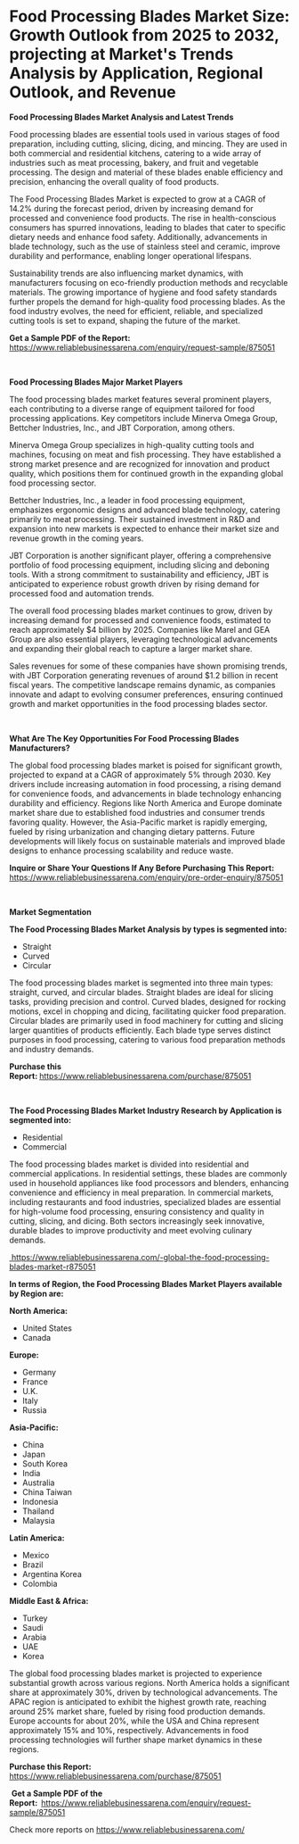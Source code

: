 <p><h1>Food Processing Blades Market Size: Growth Outlook from 2025 to 2032, projecting at Market's Trends Analysis by Application, Regional Outlook, and Revenue</h1></p><p><strong>Food Processing Blades Market Analysis and Latest Trends</strong></p>
<p><p>Food processing blades are essential tools used in various stages of food preparation, including cutting, slicing, dicing, and mincing. They are used in both commercial and residential kitchens, catering to a wide array of industries such as meat processing, bakery, and fruit and vegetable processing. The design and material of these blades enable efficiency and precision, enhancing the overall quality of food products.</p><p>The Food Processing Blades Market is expected to grow at a CAGR of 14.2% during the forecast period, driven by increasing demand for processed and convenience food products. The rise in health-conscious consumers has spurred innovations, leading to blades that cater to specific dietary needs and enhance food safety. Additionally, advancements in blade technology, such as the use of stainless steel and ceramic, improve durability and performance, enabling longer operational lifespans.</p><p>Sustainability trends are also influencing market dynamics, with manufacturers focusing on eco-friendly production methods and recyclable materials. The growing importance of hygiene and food safety standards further propels the demand for high-quality food processing blades. As the food industry evolves, the need for efficient, reliable, and specialized cutting tools is set to expand, shaping the future of the market.</p></p>
<p><strong>Get a Sample PDF of the Report:&nbsp;</strong> <a href="https://www.reliablebusinessarena.com/enquiry/request-sample/875051?utm_campaign=3181&utm_medium=2&utm_source=Github&utm_content=ia&utm_term=21032025&utm_id=food-processing-blades">https://www.reliablebusinessarena.com/enquiry/request-sample/875051</a></p>
<p>&nbsp;</p>
<p><strong>Food Processing Blades Major Market Players</strong></p>
<p><p>The food processing blades market features several prominent players, each contributing to a diverse range of equipment tailored for food processing applications. Key competitors include Minerva Omega Group, Bettcher Industries, Inc., and JBT Corporation, among others. </p><p>Minerva Omega Group specializes in high-quality cutting tools and machines, focusing on meat and fish processing. They have established a strong market presence and are recognized for innovation and product quality, which positions them for continued growth in the expanding global food processing sector.</p><p>Bettcher Industries, Inc., a leader in food processing equipment, emphasizes ergonomic designs and advanced blade technology, catering primarily to meat processing. Their sustained investment in R&D and expansion into new markets is expected to enhance their market size and revenue growth in the coming years.</p><p>JBT Corporation is another significant player, offering a comprehensive portfolio of food processing equipment, including slicing and deboning tools. With a strong commitment to sustainability and efficiency, JBT is anticipated to experience robust growth driven by rising demand for processed food and automation trends.</p><p>The overall food processing blades market continues to grow, driven by increasing demand for processed and convenience foods, estimated to reach approximately $4 billion by 2025. Companies like Marel and GEA Group are also essential players, leveraging technological advancements and expanding their global reach to capture a larger market share.</p><p>Sales revenues for some of these companies have shown promising trends, with JBT Corporation generating revenues of around $1.2 billion in recent fiscal years. The competitive landscape remains dynamic, as companies innovate and adapt to evolving consumer preferences, ensuring continued growth and market opportunities in the food processing blades sector.</p></p>
<p>&nbsp;</p>
<p><strong>What Are The Key Opportunities For Food Processing Blades Manufacturers?</strong></p>
<p><p>The global food processing blades market is poised for significant growth, projected to expand at a CAGR of approximately 5% through 2030. Key drivers include increasing automation in food processing, a rising demand for convenience foods, and advancements in blade technology enhancing durability and efficiency. Regions like North America and Europe dominate market share due to established food industries and consumer trends favoring quality. However, the Asia-Pacific market is rapidly emerging, fueled by rising urbanization and changing dietary patterns. Future developments will likely focus on sustainable materials and improved blade designs to enhance processing scalability and reduce waste.</p></p>
<p><strong>Inquire or Share Your Questions If Any Before Purchasing This Report:</strong> <a href="https://www.reliablebusinessarena.com/enquiry/pre-order-enquiry/875051?utm_campaign=3181&utm_medium=2&utm_source=Github&utm_content=ia&utm_term=21032025&utm_id=food-processing-blades">https://www.reliablebusinessarena.com/enquiry/pre-order-enquiry/875051</a></p>
<p>&nbsp;</p>
<p><strong>Market Segmentation</strong></p>
<p><strong>The Food Processing Blades Market Analysis by types is segmented into:</strong></p>
<p><ul><li>Straight</li><li>Curved</li><li>Circular</li></ul></p>
<p><p>The food processing blades market is segmented into three main types: straight, curved, and circular blades. Straight blades are ideal for slicing tasks, providing precision and control. Curved blades, designed for rocking motions, excel in chopping and dicing, facilitating quicker food preparation. Circular blades are primarily used in food machinery for cutting and slicing larger quantities of products efficiently. Each blade type serves distinct purposes in food processing, catering to various food preparation methods and industry demands.</p></p>
<p><strong>Purchase this Report:&nbsp;</strong><a href="https://www.reliablebusinessarena.com/purchase/875051?utm_campaign=3181&utm_medium=2&utm_source=Github&utm_content=ia&utm_term=21032025&utm_id=food-processing-blades">https://www.reliablebusinessarena.com/purchase/875051</a></p>
<p>&nbsp;</p>
<p><strong>The Food Processing Blades Market Industry Research by Application is segmented into:</strong></p>
<p><ul><li>Residential</li><li>Commercial</li></ul></p>
<p><p>The food processing blades market is divided into residential and commercial applications. In residential settings, these blades are commonly used in household appliances like food processors and blenders, enhancing convenience and efficiency in meal preparation. In commercial markets, including restaurants and food industries, specialized blades are essential for high-volume food processing, ensuring consistency and quality in cutting, slicing, and dicing. Both sectors increasingly seek innovative, durable blades to improve productivity and meet evolving culinary demands.</p></p>
<p><a href="https://www.reliablebusinessarena.com/-global-the-food-processing-blades-market-r875051?utm_campaign=3181&utm_medium=2&utm_source=Github&utm_content=ia&utm_term=21032025&utm_id=food-processing-blades">&nbsp;https://www.reliablebusinessarena.com/-global-the-food-processing-blades-market-r875051</a></p>
<p><strong>In terms of Region, the Food Processing Blades Market Players available by Region are:</strong></p>
<p>
    <p> <strong> North America: </strong>
        <ul>
            <li>United States</li>
            <li>Canada</li>
        </ul>
        </p> 
    <p> <strong> Europe: </strong>
        <ul>
            <li>Germany</li>
            <li>France</li>
            <li>U.K.</li>
            <li>Italy</li>
            <li>Russia</li>
        </ul>
        </p> 
    <p> <strong> Asia-Pacific: </strong>
        <ul>
            <li>China</li>
            <li>Japan</li>
            <li>South Korea</li>
            <li>India</li>
            <li>Australia</li>
            <li>China Taiwan</li>
            <li>Indonesia</li>
            <li>Thailand</li>
            <li>Malaysia</li>
        </ul>
        </p> 
    <p> <strong> Latin America: </strong>
        <ul>
            <li>Mexico</li>
            <li>Brazil</li>
            <li>Argentina Korea</li>
            <li>Colombia</li>
        </ul>
        </p> 
    <p> <strong> Middle East & Africa: </strong>
        <ul>
            <li>Turkey</li>
            <li>Saudi</li>
            <li>Arabia</li>
            <li>UAE</li>
            <li>Korea</li>
        </ul>
    </p>
    </p>
<p><p>The global food processing blades market is projected to experience substantial growth across various regions. North America holds a significant share at approximately 30%, driven by technological advancements. The APAC region is anticipated to exhibit the highest growth rate, reaching around 25% market share, fueled by rising food production demands. Europe accounts for about 20%, while the USA and China represent approximately 15% and 10%, respectively. Advancements in food processing technologies will further shape market dynamics in these regions.</p></p>
<p><strong>Purchase this Report: </strong><a href="https://www.reliablebusinessarena.com/purchase/875051?utm_campaign=3181&utm_medium=2&utm_source=Github&utm_content=ia&utm_term=21032025&utm_id=food-processing-blades">https://www.reliablebusinessarena.com/purchase/875051</a></p>
<p>&nbsp;<strong>Get a Sample PDF of the Report:&nbsp;&nbsp;</strong><a href="https://www.reliablebusinessarena.com/enquiry/request-sample/875051?utm_campaign=3181&utm_medium=2&utm_source=Github&utm_content=ia&utm_term=21032025&utm_id=food-processing-blades">https://www.reliablebusinessarena.com/enquiry/request-sample/875051</a></p>
<p><strong></strong></p>
<p>Check more reports on <a href="https://www.reliablebusinessarena.com/?utm_campaign=3181&utm_medium=2&utm_source=Github&utm_content=ia&utm_term=21032025&utm_id=food-processing-blades">https://www.reliablebusinessarena.com/</a></p>